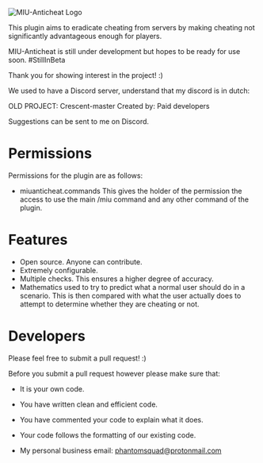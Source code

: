 ![MIU-Anticheat Logo](https://github.com/securitygab/MIU-AntiCheat-Minecraft/blob/master/Logo.png?raw=true)

This plugin aims to eradicate cheating from servers by making cheating not significantly advantageous enough for players.

MIU-Anticheat is still under development but hopes to be ready for use soon. #StillInBeta

Thank you for showing interest in the project! :)

We used to have a Discord server, understand that my discord is in dutch: 

OLD PROJECT: Crescent-master
Created by: Paid developers

Suggestions can be sent to me on Discord.

# Permissions

Permissions for the plugin are as follows:

- miuanticheat.commands
This gives the holder of the permission the access to use the main /miu command and any other command of the plugin.

# Features

- Open source. Anyone can contribute.
- Extremely configurable.
- Multiple checks. This ensures a higher degree of accuracy.
- Mathematics used to try to predict what a normal user should do in a scenario. This is then compared with what the user actually does to attempt to determine whether they are cheating or not.

# Developers

Please feel free to submit a pull request! :)

Before you submit a pull request however please make sure that:

- It is your own code.
- You have written clean and efficient code.
- You have commented your code to explain what it does.
- Your code follows the formatting of our existing code.

- My personal business email: phantomsquad@protonmail.com
